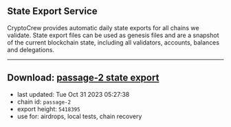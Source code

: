 ## State Export Service
CryptoCrew provides automatic daily state exports for all chains we validate. State export files can be used as genesis files and are a snapshot of the current blockchain state, including all validators, accounts, balances and delegations.

---
**Download: [passage-2 state export](https://dl.ccvalidators.com/SERVICE/passage/passage-2_export_5418395.json)**
---

- last updated: Tue Oct 31 2023 05:27:38
- chain id: `passage-2`
- export height: `5418395`
- use for: airdrops, local tests, chain recovery
